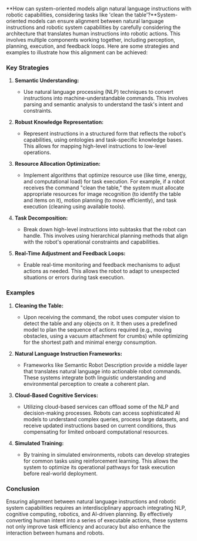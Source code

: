 **How can system-oriented models align natural language instructions with robotic capabilities, considering tasks like 'clean the table'?**System-oriented models can ensure alignment between natural language instructions and robotic system capabilities by carefully considering the architecture that translates human instructions into robotic actions. This involves multiple components working together, including perception, planning, execution, and feedback loops. Here are some strategies and examples to illustrate how this alignment can be achieved:

### Key Strategies

1. **Semantic Understanding:**
   - Use natural language processing (NLP) techniques to convert instructions into machine-understandable commands. This involves parsing and semantic analysis to understand the task's intent and constraints.

2. **Robust Knowledge Representation:**
   - Represent instructions in a structured form that reflects the robot's capabilities, using ontologies and task-specific knowledge bases. This allows for mapping high-level instructions to low-level operations.

3. **Resource Allocation Optimization:**
   - Implement algorithms that optimize resource use (like time, energy, and computational load) for task execution. For example, if a robot receives the command "clean the table," the system must allocate appropriate resources for image recognition (to identify the table and items on it), motion planning (to move efficiently), and task execution (cleaning using available tools).

4. **Task Decomposition:**
   - Break down high-level instructions into subtasks that the robot can handle. This involves using hierarchical planning methods that align with the robot's operational constraints and capabilities.

5. **Real-Time Adjustment and Feedback Loops:**
   - Enable real-time monitoring and feedback mechanisms to adjust actions as needed. This allows the robot to adapt to unexpected situations or errors during task execution.

### Examples

1. **Cleaning the Table:**
   - Upon receiving the command, the robot uses computer vision to detect the table and any objects on it. It then uses a predefined model to plan the sequence of actions required (e.g., moving obstacles, using a vacuum attachment for crumbs) while optimizing for the shortest path and minimal energy consumption.
   
2. **Natural Language Instruction Frameworks:**
   - Frameworks like Semantic Robot Description provide a middle layer that translates natural language into actionable robot commands. These systems integrate both linguistic understanding and environmental perception to create a coherent plan.

3. **Cloud-Based Cognitive Services:**
   - Utilizing cloud-based services can offload some of the NLP and decision-making processes. Robots can access sophisticated AI models to understand complex queries, process large datasets, and receive updated instructions based on current conditions, thus compensating for limited onboard computational resources.

4. **Simulated Training:**
   - By training in simulated environments, robots can develop strategies for common tasks using reinforcement learning. This allows the system to optimize its operational pathways for task execution before real-world deployment.

### Conclusion

Ensuring alignment between natural language instructions and robotic system capabilities requires an interdisciplinary approach integrating NLP, cognitive computing, robotics, and AI-driven planning. By effectively converting human intent into a series of executable actions, these systems not only improve task efficiency and accuracy but also enhance the interaction between humans and robots.